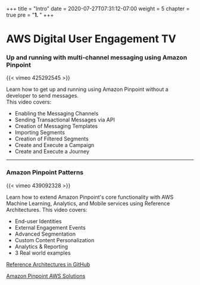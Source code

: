 +++
title = "Intro"
date = 2020-07-27T07:31:12-07:00
weight = 5
chapter = true
pre = "<b>1. </b>"
+++

# AWS Digital User Engagement TV

### Up and running with multi-channel messaging using Amazon Pinpoint
{{< vimeo 425292545 >}}

Learn how to get up and running using Amazon Pinpoint without a developer to send messages.  
This video covers:
* Enabling the Messaging Channels
* Sending Transactional Messages via API
* Creation of Messaging Templates
* Importing Segments
* Creation of Filtered Segments
* Create and Execute a Campaign
* Create and Execute a Journey

----------------

### Amazon Pinpoint Patterns
{{< vimeo 439092328 >}}

Learn how to extend Amazon Pinpoint's core functionality with AWS Machine Learning, Analytics, and Mobile services using Reference Architectures.
This video covers:
* End-user Identities
* External Engagement Events
* Advanced Segmentation
* Custom Content Personalization
* Analytics & Reporting
* 3 Real world examples

[Reference Architectures in GitHub](https://github.com/aws-samples/digital-user-engagement-reference-architectures)

[Amazon Pinpoint AWS Solutions](https://aws.amazon.com/solutions/implementations/?solutions-all.sort-by=item.additionalFields.sortDate&solutions-all.sort-order=desc&solutions-all.q=pinpoint&solutions-all.q_operator=AND)
